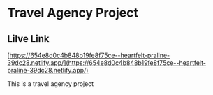 # Travel Agency Project

## Lilve Link

[https://654e8d0c4b848b19fe8f75ce--heartfelt-praline-39dc28.netlify.app/](https://654e8d0c4b848b19fe8f75ce--heartfelt-praline-39dc28.netlify.app/)

This is a travel agency project